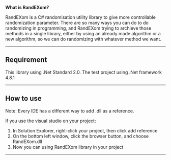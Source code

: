 **What is RandEXom?**

RandEXom is a C# randomisation utility library to give more controllable randomization parameter. There are so many ways you can do to do randomizing in programming, and RandEXom trying to archieve those methods in a single library, either by using an already made algorithm or a new algorithm, so we can do randomizing with whatever method we want.


***


## Requirement

This library using .Net Standard 2.0.
The test project using .Net framework 4.8.1


***


## How to use

Note: Every IDE has a different way to add .dll as a reference. 

If you use the visual studio on your project:

1. In Solution Explorer, right-click your project, then click add reference
2. On the bottom left window, click the browser button, and choose RandEXom.dll
3. Now you can using RandEXom library in your project


***

